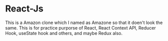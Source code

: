 # React-Js

This is a Amazon clone which I named as Amazone so that it doen't look the same.
This is for practice purporse of React, React Context API, Reducer Hook, useState hook and others, and maybe Redux also.
